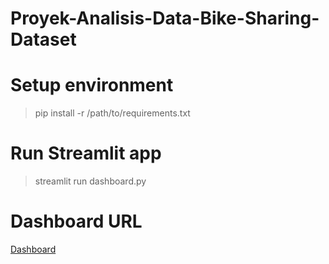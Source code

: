 # Proyek-Analisis-Data-Bike-Sharing-Dataset
# Setup environment
> pip install -r /path/to/requirements.txt
# Run Streamlit app
> streamlit run dashboard.py
# Dashboard URL
[Dashboard](https://2cfxjmappdxxjuwqzxebpg7.streamlit.app/)
